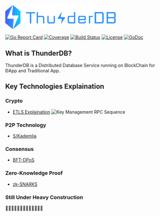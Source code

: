 <img src="logo/logo_blue.png" width=350>

[![Go Report Card](https://goreportcard.com/badge/github.com/thunderdb/ThunderDB?style=flat-square)](https://goreportcard.com/report/github.com/thunderdb/ThunderDB)
[![Coverage](https://codecov.io/gh/thunderdb/ThunderDB/branch/develop/graph/badge.svg)](https://codecov.io/gh/thunderdb/ThunderDB)
[![Build Status](https://travis-ci.org/thunderdb/ThunderDB.png?branch=develop)](https://travis-ci.org/thunderdb/ThunderDB)
[![License](https://img.shields.io/badge/License-Apache%202.0-blue.svg)](https://opensource.org/licenses/Apache-2.0)
[![GoDoc](https://img.shields.io/badge/godoc-reference-blue.svg)](https://godoc.org/github.com/thunderdb/ThunderDB)

## What is ThunderDB?

ThunderDB is a Distributed Database Service running on BlockChain for ĐApp and Traditional App.

## Key Technologies Explaination

### Crypto

- [ETLS Explaination](https://github.com/thunderdb/research/wiki/ETLS(Enhanced-Transport-Layer-Security))
![Key Management RPC Sequence][1]

### P2P Technology

- [S/Kademlia](https://github.com/thunderdb/research/wiki/Secure-Kademlia)

### Consensus

- [BFT-DPoS](https://github.com/thunderdb/research/wiki/BFT-DPoS)

### Zero-Knowledge Proof

- [zk-SNARKS](https://github.com/thunderdb/research/wiki/zk-SNARKS)


### Still Under Heavy Construction 

🚧🚧🚧🚧👷👷👷👷👷🚧🚧🚧🚧


  [1]: https://camo.githubusercontent.com/ae605ed14c39a1116ab63f57baf63dc12d85838f/687474703a2f2f7374617469632e7a7962756c756f2e636f6d2f61757874656e2f6b6a383877663678706a39396a736273793969626b7937702f696d6167655f31636669686e6d756f3139616f737633326f3631686e33316b3830672e706e67

